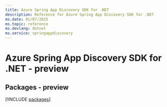 ```yaml
---
title: Azure Spring App Discovery SDK for .NET
description: Reference for Azure Spring App Discovery SDK for .NET
ms.date: 01/07/2025
ms.topic: reference
ms.devlang: dotnet
ms.service: springappdiscovery
---
```

# Azure Spring App Discovery SDK for .NET - preview
## Packages - preview
[!INCLUDE [packages](spring-app-discovery-index.md)]